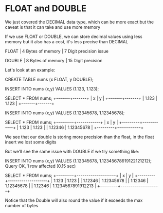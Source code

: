 # FLOAT and DOUBLE

We just covered the DECIMAL data type, which can be more exact but the caveat is that it can take and use more memory 

If we use FLOAT or DOUBLE, we can store decimal values using less memory but it also has a cost, it's less precise than DECIMAL 

FLOAT | 4 Bytes of memory | 7 Digit precision issue

DOUBLE | 8 Bytes of memory | 15 Digit precision 

Let's look at an example: 

CREATE TABLE nums (x FLOAT, y DOUBLE);

INSERT INTO nums (x,y) VALUES (1.123, 1.123);

SELECT * FROM nums;
+-------+-------+
| x     | y     |
+-------+-------+
| 1.123 | 1.123 |
+-------+-------+

INSERT INTO nums (x,y) VALUES (1.12345678, 1.12345678);

SELECT * FROM nums;
+---------+------------+
| x       | y          |
+---------+------------+
|   1.123 |      1.123 |
| 1.12346 | 1.12345678 |
+---------+------------+

We see that our double is storing more precision than the float, in the float insert we lost some digits 

But we'll see the same issue with DOUBLE if we try something like: 


INSERT INTO nums (x,y) VALUES (1.12345678, 1.12345678919122121212);
Query OK, 1 row affected (0.15 sec)

SELECT * FROM nums;
+---------+--------------------+
| x       | y                  |
+---------+--------------------+
|   1.123 |              1.123 |
| 1.12346 |         1.12345678 |
| 1.12346 |         1.12345678 |
| 1.12346 | 1.1234567891912213 |
+---------+--------------------+

Notice that the Double will also round the value if it exceeds the max number of bytes